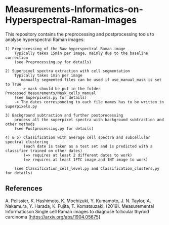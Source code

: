 # Measurements-Informatics-on-Hyperspectral-Raman-Images

This repository contains the preprocessing and postprocessing tools to analyse hyperspectral Raman images:

       
    1) Preprocessing of the Raw hyperspectral Raman image
        Typically takes 15min per image, mainly due to the baseline correction
        (see Preprocessing.py for details)
    
    2) Superpixel spectra extraction with cell segmentation
        Typically takes 1min per image
           manually segmented files can be used if use_manual_mask is set to True
           -> mask should be put in the folder Processed_Measurements/Mask_cells_manual
        (see Superpixels.py for details)
        -> The dates corresponding to each file names has to be written in Superpixels.py
    
    3) Background subtraction and further postprocessing
        process all the superpixel spectra with background subtraction and other methods
        (see Postprocessing.py for details)
    
    4) & 5) Classification with average cell spectra and subcellular spectral clustering        
            (each date is taken as a test set and is predicted with a classifier trained on other dates)
            (=> requires at least 2 different dates to work)
            (=> requires at least 1FTC image and 1NT image to work)
    
        (see Classification_cell_level.py and Classification_clusters,py for details)
        
        
## References

A. Pelissier, K. Hashimoto, K. Mochizuki, Y. Kumamoto, J. N. Taylor, A. Nakamura, Y. Harada, K. Fujita, T. Komatsuzaki. (2019). Measuremental Informaticson Single cell Raman images to diagnose follicular thyroid carcinoma [https://arxiv.org/abs/1904.05675]
